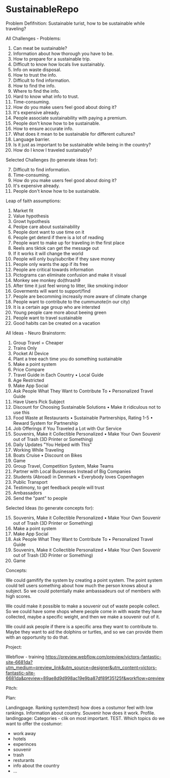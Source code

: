 # SustainableRepo

Problem Defifnition:
Sustainable turist, how to be sustainable while traveling?


All Challenges - Problems:
1. Can meat be sustainable?
2. Information about how thorough you have to be.
3. How to prepare for a sustainable trip.
4. Difficult to know how locals live sustainably.
5. Info on waste disposal.
6. How to trust the info.
7. Difficult to find information.
8. How to find the info.
9. Where to find the info.
10. Hard to know what info to trust.
11. Time-consuming.
12. How do you make users feel good about doing it?
13. It's expensive already.
14. People associate sustainability with paying a premium.
15. People don't know how to be sustainable.
16. How to ensure accurate info.
17. What does it mean to be sustainable for different cultures?
18. Language barrier.
19. Is it just as important to be sustainable while being in the country?
20. How do I know I traveled sustainably?


Selected Challenges (to generate ideas for):

7. Difficult to find information.
11. Time-consuming. 
12. How do you make users feel good about doing it?
13. It's expensive already.
15. People don't know how to be sustainable.


Leap of faith assumptions:
1. Market fit 
2. Value hypothesis 
3. Growt hypothesis
4. Peolpe care about sustainability 
5. People dont want to use time on it
6. People get deterd if there is a lot of reading 
7. People want to make up for traveling in the first place 
8. Reels ans tiktok can get the message out 
9. If it works it will change the world 
10. People will only buy/subcribe if they save money 
11. People only wants the app if its free 
12. People are critical towards information 
13. Pictograms can eliminate confusion and make it visual 
14. Monkey see monkey do(thrash9
15. After time it just feel wrong to litter, like smoking indoor
16. Goverments will want to support/find
17. People are becomming increasily more aware of climate change 
18. People want to contribute to the cummunote(in our city) 
19. It is a certain age group who are intersted 
20. Young people care more about beeing green
21. People want to travel sustainable 
22. Good habits can be created on a vacation


All Ideas - Neuro Brainstorm: 
1. Group Travel = Cheaper
2. Trains Only
3. Pocket AI Device
4. Plant a tree each time you do something sustainable
5. Make a point system
6. Price Compare
7. Travel Guide in Each Country
	• Local Guide
8. Age Restricted
9. Make App Social
10. Ask People What They Want to Contribute To
	• Personalized Travel Guide
11. Have Users Pick Subject
12. Discount for Choosing Sustainable Solutions
	• Make it ridiculous not to use this
13. Food Waste at Restaurants
	• Sustainable Partnerships, Rating 1-5
	• Reward System for Partnership
14. Job Offerings if You Traveled a Lot with Our Service
15. Souvenirs, Make it Collectible Personalized
	• Make Your Own Souvenir out of Trash (3D Printer or Something)
16. Daily Updates "You Helped with This"
17. Working While Traveling
18. Boats Cruise
	• Discount on Bikes
19. Game
20. Group Travel, Competition System, Make Teams
21. Partner with Local Businesses Instead of Big Companies
22. Students (Abroad) in Denmark
	• Everybody loves Copenhagen
23. Public Transport
24. Testimony, to get feedback people will trust
25. Ambassadors
26. Send the "pant" to people

Selected Ideas (to generate concepts for):

15. Souvenirs, Make it Collectible Personalized
	• Make Your Own Souvenir out of Trash (3D Printer or Something)
5. Make a point system
9. Make App Social
10. Ask People What They Want to Contribute To
	• Personalized Travel Guide
15. Souvenirs, Make it Collectible Personalized
	• Make Your Own Souvenir out of Trash (3D Printer or Something)
19. Game

Concepts: 

We could gamifify the system by creating a point system. The point system could tell users something about
how much the person knows about a subject. So we could potentially make ambassadeurs out of members with 
high scores. 

We could make it possible to make a souvenir out of waste people collect. So we could have some shops where 
people come in with waste they have collected, maybe a specific weight, and then we make a souvenir out of it. 

We could ask people if there is a specific area they want to contribute to. Maybe they want to aid the dolphins or 
turtles, and so we can provide them with an opportunity to do that. 

Project:

Webflow - training 
https://preview.webflow.com/preview/victors-fantastic-site-6681da?utm_medium=preview_link&utm_source=designer&utm_content=victors-fantastic-site-6681da&preview=89ae8d9d998ac19e9ba87df89f35125f&workflow=preview

Pitch:


Plan: 

Landingpage.
Ranking system(test) how does a costumor feel with low rankings.
Information about country.
Souvenir how does it work.
Profile.
landingpage: Categories - clik on most important. TEST.
Which topics do we want to offer the costumor:
- work away
- hotels
- experinces
- souvenir
- trash
- resturants
- info about the country
- ... 














